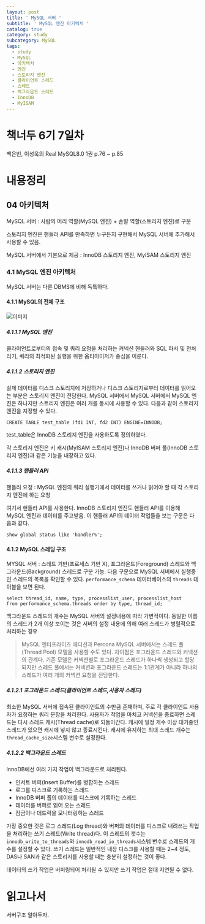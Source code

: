 ```yaml
---
layout: post
title: ' MySQL 서버 '
subtitle: ' MySQL 엔진 아키텍처 '
catalog: true
category: study
subcategory: MySQL
tags:
  - study
  - MySQL
  - 아키텍처
  - 엔진
  - 스토리지 엔진
  - 클라이언트 스레드
  - 스레드
  - 백그라운드 스레드
  - InnoDB
  - MyISAM
---
```


# 책너두 6기 7일차

백은빈, 이성욱의 Real MySQL8.0 1권 p.76 ~ p.85

# 내용정리

## 04 아키텍처

MySQL 서버 : 사람의 머리 역할(MySQL 엔진) + 손발 역할(스토리지 엔진)로 구분

스토리지 엔진은 핸들러 API를 만족하면 누구든지 구현해서 MySQL 서버에 추가해서 사용할 수 있음.

MySQL 서버에서 기본으로 제공 : InnoDB 스토리지 엔진, MyISAM 스토리지 엔진

### 4.1 MySQL 엔진 아키텍처

MySQL 서버는 다른 DBMS에 비해 독특하다.

#### 4.1.1 MySQL의 전체 구조

![이미지](https://github.com/junsoopooh/importunate-dev.github.io/blob/master/img/study/mysql/230911/study/mysql/230911/mysql230912.webp?raw=true)

##### 4.1.1.1 MySQL 엔진

클라이언트로부터의 접속 및 쿼리 요청을 처리하는 커넥션 핸들러와 SQL 파서 및 전처리기, 쿼리의 최적화된 실행을 위한 옵티마이저가 중심을 이룬다.

##### 4.1.1.2 스토리지 엔진

실제 데이터를 디스크 스토리지에 저장하거나 디스크 스토리지로부터 데이터를 읽어오는 부분은 스토리지 엔진이 전담한다. MySQL 서버에서 MySQL 서버에서 MySQL 엔진은 하나지만 스트리지 엔진은 여러 개를 동시에 사용할 수 있다. 다음과 같이 스토리지 엔진을 지정할 수 있다.

`CREATE TABLE test_table (fd1 INT, fd2 INT) ENGINE=INNODB;`

test_table은 InnoDB 스토리지 엔진을 사용하도록 정의하였다.

각 스토리지 엔진은 키 캐시(MyISAM 스토리지 엔진)나 InnoDB 버퍼 풀(InnoDB 스토리지 엔진)과 같은 기능을 내장하고 있다.

##### 4.1.1.3 핸들러 API

핸들러 요청 : MySQL 엔진의 쿼리 실행기에서 데이터를 쓰거나 읽어야 할 때 각 스토리지 엔진에 하는 요청

여기서 핸들러 API를 사용한다. InnoDB 스토리지 엔진도 핸들러 API를 이용해 MySQL 엔진과 데이터를 주고받음. 이 핸들러 API의 데이터 작업들을 보는 구문은 다음과 같다.

`show global status like 'handler%';`

#### 4.1.2 MySQL 스레딩 구조

MYSQL 서버 : 스레드 기반(프로세스 기반 X), 포그라운드(Foreground) 스레드와 백그라운드(Background) 스레드로 구분 가능. 다음 구문으로 MySQL 서버에서 실행중인 스레드의 목록을 확인할 수 있다. `performance_schema` 데이터베이스의 `threads` 테이블을 보면 된다.

```mysql
select thread_id, name, type, processlist_user, processlist_host
from performance_schema.threads order by type, thread_id;
```

백그라운드 스레드의 개수는 MySQL 서버의 설정내용에 따라 가변적이다. 동일한 이름의 스레드가 2개 이상 보이는 것은 서버의 설정 내용에 의해 여러 스레드가 병렬적으로 처리하는 경우

> MySQL 엔터프라이즈 에디션과 Percona MySQL 서버에서는 스레드 풀(Thread Pool) 모델을 사용할 수도 있다. 차이점은 포그라운드 스레드와 커넥션의 관계다. 기존 모델은 커넥션별로 포그라운드 스레드가 하나씩 생성되고 할당되지만 스레드 풀에서는 커넥션과 포그라운드 스레드는 1:1관계가 아니라 하나의 스레드가 여러 개의 커넥션 요청을 전담한다.

##### 4.1.2.1 포그라운드 스레드(클라이언트 스레드,사용자 스레드)

최소한 MySQL 서버에 접속된 클라이언트의 수만큼 존재하며, 주로 각 클라이언트 사용자가 요청하는 쿼리 문장을 처리한다. 사용자가 작업을 마치고 커넥션을 종료하면 스레드는 다시 스레드 캐시(Thread cache)로 되돌아간다. 캐시에 일정 개수 이상 대기중인 스레드가 있으면 캐시에 넣지 않고 종료시킨다. 캐시에 유지하는 최대 스레드 개수는 `thread_cache_size`시스템 변수로 설정한다.

##### 4.1.2.2 백그라운드 스레드

InnoDB에선 여러 가지 작업이 백그라운드로 처리된다.

- 인서트 버퍼(Insert Buffer)를 병합하는 스레드
- 로그를 디스크로 기록하는 스레드
- InnoDB 버퍼 풀의 데이터를 디스크에 기록하는 스레드
- 데이터를 버퍼로 읽어 오는 스레드
- 잠금이나 데드락을 모니터링하는 스레드

가장 중요한 것은 로그 스레드(Log thread)와 버퍼의 데이터를 디스크로 내려쓰는 작업을 처리하는 쓰기 스레드(Write thread)다. 이 스레드의 갯수는 `innodb_write_to_threads`와 `innodb_read_io_threads`시스템 변수로 스레드의 개수를 설정할 수 있다. 쓰기 스레드는 일반적인 내장 디스크를 사용할 때는 2~4 정도, DAS나 SAN과 같은 스토리지를 사용할 때는 충분히 설정하는 것이 좋다.

데이터의 쓰기 작업은 버퍼링되어 처리될 수 있지만 쓰기 작업은 절대 지연될 수 없다.

# 읽고나서

서버구조 알아두자.
